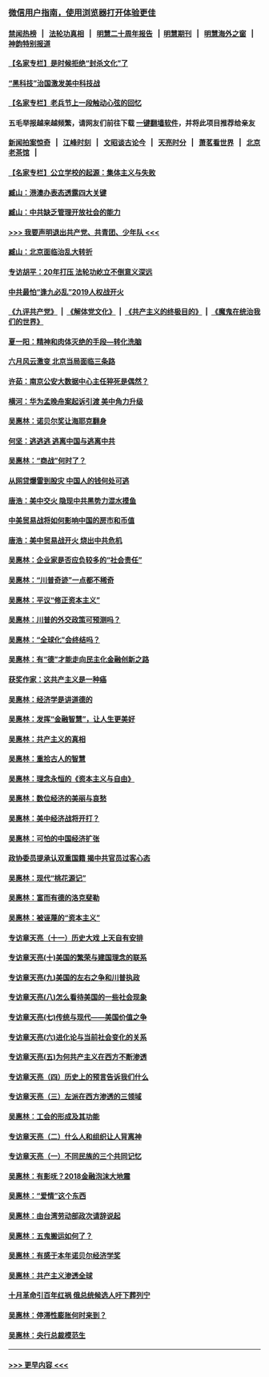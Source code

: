 ### [微信用户指南，使用浏览器打开体验更佳](https://github.com/gfw-breaker/banned-news1/blob/master/indexes/wechat-guide.md?t=0)
#### [禁闻热榜](热点新闻.md?t=0)  &nbsp;&nbsp;|&nbsp;&nbsp; [法轮功真相](https://github.com/gfw-breaker/truth/blob/master/README.md?t=0) &nbsp;&nbsp;|&nbsp;&nbsp; [明慧二十周年报告](https://github.com/gfw-breaker/mh-reports/blob/master/README.md?t=0) &nbsp;&nbsp;|&nbsp;&nbsp;[明慧期刊](https://github.com/gfw-breaker/mh-qikan) &nbsp;&nbsp;|&nbsp;&nbsp; [明慧海外之窗](https://github.com/gfw-breaker/mh-news/blob/master/README.md?t=0) &nbsp;&nbsp;|&nbsp;&nbsp; [神韵特别报道](https://github.com/gfw-breaker/mh-news/blob/master/shenyun.md?t=0)
#### [【名家专栏】是时候拒绝“封杀文化”了](../pages/nsc423/n11814093.md?t=02121122) 
#### [“黑科技”治国激发美中科技战](../pages/nsc423/n11638056.md?t=02121122) 
#### [【名家专栏】老兵节上一段触动心弦的回忆](../pages/nsc423/n11646016.md?t=02121122) 
#### 五毛举报越来越频繁，请网友们前往下载 [一键翻墙软件](https://github.com/gfw-breaker/ssr-accounts)，并将此项目推荐给亲友
#### [新闻拍案惊奇](https://github.com/gfw-breaker/banned-news1/blob/master/pages/link4.md) &nbsp;&nbsp;|&nbsp;&nbsp; [江峰时刻](https://github.com/gfw-breaker/banned-news1/blob/master/pages/link4.md) &nbsp;&nbsp;|&nbsp;&nbsp; [文昭谈古论今](https://github.com/gfw-breaker/banned-news1/blob/master/pages/link4.md) &nbsp;&nbsp;|&nbsp;&nbsp; [天亮时分](https://github.com/gfw-breaker/banned-news1/blob/master/pages/link4.md) &nbsp;&nbsp;|&nbsp;&nbsp; [萧茗看世界](https://github.com/gfw-breaker/banned-news1/blob/master/pages/link4.md) &nbsp;&nbsp;|&nbsp;&nbsp; [北京老茶馆](https://github.com/gfw-breaker/banned-news1/blob/master/pages/link4.md) &nbsp;&nbsp;|&nbsp;&nbsp; 
#### [【名家专栏】公立学校的起源：集体主义与失败](../pages/nsc423/n11601833.md?t=02121122) 
#### [臧山：港澳办表态透露四大关键](../pages/nsc423/n11421628.md?t=02121122) 
#### [臧山：中共缺乏管理开放社会的能力](../pages/nsc423/n11407457.md?t=02121122) 
#### [>>> 我要声明退出共产党、共青团、少年队 <<<](https://github.com/begood0513/goodnews/blob/master/quit/letter.md) 
#### [臧山：北京面临治乱大转折](../pages/nsc423/n11406895.md?t=02121122) 
#### [专访胡平：20年打压 法轮功屹立不倒意义深远](../pages/nsc423/n11398800.md?t=02121122) 
#### [中共最怕“逢九必乱”2019人权战开火](../pages/nsc423/n11385248.md?t=02121122) 
#### [《九评共产党》](https://github.com/begood0513/9ping.md/blob/master/README.md) &nbsp;|&nbsp; [《解体党文化》](../../../../jtdwh.md/blob/master/README.md)  &nbsp;|&nbsp; [《共产主义的终极目的》](../../../../gczydzjmd.md/blob/master/README.md) &nbsp;|&nbsp; [《魔鬼在统治我们的世界》](../../../../mgztzwmdsj.md/blob/master/README.md) 
#### [夏一阳：精神和肉体灭绝的手段—转化洗脑](../pages/nsc423/n11368250.md?t=02121122) 
#### [六月风云激变 北京当局面临三条路](../pages/nsc423/n11313668.md?t=02121122) 
#### [许茹：南京公安大数据中心主任猝死是偶然？](../pages/nsc423/n11064744.md?t=02121122) 
#### [横河：华为孟晚舟案起诉引渡 美中角力升级](../pages/nsc423/n11027230.md?t=02121122) 
#### [吴惠林：诺贝尔奖让海耶克翻身](../pages/nsc423/n10890049.md?t=02121122) 
#### [何坚：逃逃逃 逃离中国与逃离中共](../pages/nsc423/n10592891.md?t=02121122) 
#### [吴惠林：“商战”何时了？](../pages/nsc423/n10573558.md?t=02121122) 
#### [从网贷爆雷到股灾 中国人的钱何处可逃](../pages/nsc423/n10572800.md?t=02121122) 
#### [唐浩：美中交火 隐现中共黑势力混水摸鱼](../pages/nsc423/n10544040.md?t=02121122) 
#### [中美贸易战将如何影响中国的房市和币值](../pages/nsc423/n10543697.md?t=02121122) 
#### [唐浩：美中贸易战开火 烧出中共危机](../pages/nsc423/n10540126.md?t=02121122) 
#### [吴惠林：企业家是否应负较多的“社会责任”](../pages/nsc423/n10535022.md?t=02121122) 
#### [吴惠林：“川普奇迹”一点都不稀奇](../pages/nsc423/n10512808.md?t=02121122) 
#### [吴惠林：平议“修正资本主义”](../pages/nsc423/n10495724.md?t=02121122) 
#### [吴惠林：川普的外交政策可预测吗？](../pages/nsc423/n10462387.md?t=02121122) 
#### [吴惠林：“全球化”会终结吗？](../pages/nsc423/n10452838.md?t=02121122) 
#### [吴惠林：有“德”才能走向民主化金融创新之路](../pages/nsc423/n10432292.md?t=02121122) 
#### [获奖作家：这共产主义是一种癌](../pages/nsc423/n10431541.md?t=02121122) 
#### [吴惠林：经济学是讲道德的](../pages/nsc423/n10398014.md?t=02121122) 
#### [吴惠林：发挥“金融智慧”，让人生更美好](../pages/nsc423/n10375019.md?t=02121122) 
#### [吴惠林：共产主义的真相](../pages/nsc423/n10351394.md?t=02121122) 
#### [吴惠林：重拾古人的智慧](../pages/nsc423/n10337691.md?t=02121122) 
#### [吴惠林：理念永恒的《资本主义与自由》](../pages/nsc423/n10316274.md?t=02121122) 
#### [吴惠林：数位经济的美丽与哀愁](../pages/nsc423/n10292946.md?t=02121122) 
#### [吴惠林：美中经济战将开打？](../pages/nsc423/n10258825.md?t=02121122) 
#### [吴惠林：可怕的中国经济扩张](../pages/nsc423/n10219147.md?t=02121122) 
#### [政协委员提承认双重国籍 揭中共官员过客心态](../pages/nsc423/n10208809.md?t=02121122) 
#### [吴惠林：现代“桃花源记”](../pages/nsc423/n10185234.md?t=02121122) 
#### [吴惠林：富而有德的洛克斐勒](../pages/nsc423/n10142264.md?t=02121122) 
#### [吴惠林：被诬蔑的“资本主义”](../pages/nsc423/n10124816.md?t=02121122) 
#### [专访章天亮（十一）历史大戏 上天自有安排](../pages/nsc423/n10094905.md?t=02121122) 
#### [专访章天亮(十)美国的繁荣与建国理念的联系](../pages/nsc423/n10094899.md?t=02121122) 
#### [专访章天亮(九)美国的左右之争和川普执政](../pages/nsc423/n10094889.md?t=02121122) 
#### [专访章天亮(八)怎么看待美国的一些社会现象](../pages/nsc423/n10094857.md?t=02121122) 
#### [专访章天亮(七)传统与现代——美国价值之争](../pages/nsc423/n10093140.md?t=02121122) 
#### [专访章天亮(六)进化论与当前社会变化的关系](../pages/nsc423/n10092036.md?t=02121122) 
#### [专访章天亮(五)为何共产主义在西方不断渗透](../pages/nsc423/n10083620.md?t=02121122) 
#### [专访章天亮（四）历史上的预言告诉我们什么](../pages/nsc423/n10083606.md?t=02121122) 
#### [专访章天亮（三）左派在西方渗透的三领域](../pages/nsc423/n10081115.md?t=02121122) 
#### [吴惠林：工会的形成及其功能](../pages/nsc423/n10080633.md?t=02121122) 
#### [专访章天亮（二）什么人和组织让人背离神](../pages/nsc423/n10076637.md?t=02121122) 
#### [专访章天亮（一）不同民族的三个共同记忆](../pages/nsc423/n10074188.md?t=02121122) 
#### [吴惠林：有影呒？2018金融泡沫大地震](../pages/nsc423/n10040534.md?t=02121122) 
#### [吴惠林：“爱情”这个东西](../pages/nsc423/n10019423.md?t=02121122) 
#### [吴惠林：由台湾劳动部政次请辞说起](../pages/nsc423/n9979679.md?t=02121122) 
#### [吴惠林：五鬼搬运如何了？](../pages/nsc423/n9925338.md?t=02121122) 
#### [吴惠林：有感于本年诺贝尔经济学奖](../pages/nsc423/n9871883.md?t=02121122) 
#### [吴惠林：共产主义渗透全球](../pages/nsc423/n9812748.md?t=02121122) 
#### [十月革命引百年红祸 俄总统候选人吁下葬列宁](../pages/nsc423/n9810182.md?t=02121122) 
#### [吴惠林：停滞性膨胀何时来到？](../pages/nsc423/n9764136.md?t=02121122) 
#### [吴惠林：央行总裁模范生](../pages/nsc423/n9728134.md?t=02121122) 

----
#### [ >>> 更早内容 <<< ](../indexes/nsc423-earlier.md)
